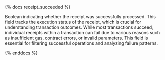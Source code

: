 {% docs receipt_succeeded %}

Boolean indicating whether the receipt was successfully processed. This field tracks the execution status of the receipt, which is crucial for understanding transaction outcomes. While most transactions succeed, individual receipts within a transaction can fail due to various reasons such as insufficient gas, contract errors, or invalid parameters. This field is essential for filtering successful operations and analyzing failure patterns.

{% enddocs %}